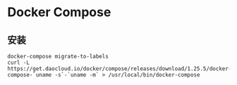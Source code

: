 # Docker Compose
## 安装
```shell
docker-compose migrate-to-labels
curl -L https://get.daocloud.io/docker/compose/releases/download/1.25.5/docker-compose-`uname -s`-`uname -m` > /usr/local/bin/docker-compose

```
